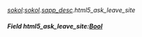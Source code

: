 _[sokol](../../modules/sokol/sokol-module.md):[sokol](../../modules/sokol/sokol-module.md).[sapp\_desc](../../modules/sokol/sokol-sapp_desc.md).html5\_ask\_leave\_site_
##### Field html5\_ask\_leave\_site:[Bool](../../modules/wonkey/wonkey-types-bool.md)

